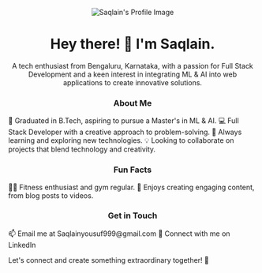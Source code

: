 <p align="center">
  <img src="[https://your-image-url.com](https://www.linkedin.com/in/saqlaindigu/)" alt="Saqlain's Profile Image" />
</p>
<h1 align="center">Hey there! 👋 I'm Saqlain.</h1>
<p align="center">
  A tech enthusiast from Bengaluru, Karnataka, with a passion for Full Stack Development and a keen interest in integrating ML & AI into web applications to create innovative solutions.
</p>
<h3 align="center">About Me</h3>
🚀 Graduated in B.Tech, aspiring to pursue a Master's in ML & AI.
💻 Full Stack Developer with a creative approach to problem-solving.
🌱 Always learning and exploring new technologies.
💡 Looking to collaborate on projects that blend technology and creativity.
<h3 align="center">Fun Facts</h3>
🏋️‍♂️ Fitness enthusiast and gym regular.
📝 Enjoys creating engaging content, from blog posts to videos.
<h3 align="center">Get in Touch</h3>
📫 Email me at Saqlainyousuf999@gmail.com
🔗 Connect with me on LinkedIn
<p align="[center](https://www.linkedin.com/in/saqlaindigu?lipi=urn%3Ali%3Apage%3Ad_flagship3_profile_view_base_contact_details%3BDVJMxxndSUCvj%2FGtl6F20A%3D%3D)https://www.linkedin.com/in/saqlaindigu?lipi=urn%3Ali%3Apage%3Ad_flagship3_profile_view_base_contact_details%3BDVJMxxndSUCvj%2FGtl6F20A%3D%3D">
  Let's connect and create something extraordinary together! 🚀
</p>
